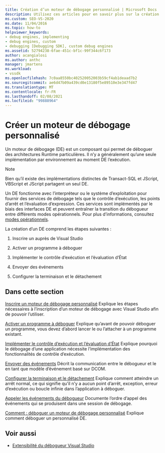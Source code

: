 ```yaml
---
title: Création d’un moteur de débogage personnalisé | Microsoft Docs
description: Utilisez ces articles pour en savoir plus sur la création d’un moteur de débogage qui permet de déboguer des architectures Runtime particulières.
ms.custom: SEO-VS-2020
ms.date: 11/04/2016
ms.topic: how-to
helpviewer_keywords:
- debug engines, implementing
- debug engines, custom
- debugging [Debugging SDK], custom debug engines
ms.assetid: 52794238-6fae-451c-bf1c-99f344c6f173
author: acangialosi
ms.author: anthc
manager: jmartens
ms.workload:
- vssdk
ms.openlocfilehash: 7c0aa8550bc402520052003b59cf4ab1deaad7b2
ms.sourcegitcommit: ae6d47b09a439cd0e13180f5e89510e3e347fd47
ms.translationtype: MT
ms.contentlocale: fr-FR
ms.lasthandoff: 02/08/2021
ms.locfileid: "99888964"
---
```

# <a name="create-a-custom-debug-engine"></a>Créer un moteur de débogage personnalisé
Un moteur de débogage (DE) est un composant qui permet de déboguer des architectures Runtime particulières. Il n’y a généralement qu’une seule implémentation par environnement au moment DE l’exécution.

> [!NOTE]
> Bien qu’il existe des implémentations distinctes de Transact-SQL et JScript, VBScript et JScript partagent un seul DE.

 Un DE fonctionne avec l’interpréteur ou le système d’exploitation pour fournir des services de débogage tels que le contrôle d’exécution, les points d’arrêt et l’évaluation d’expression. Ces services sont implémentés par le biais des interfaces DE et peuvent entraîner la transition du débogueur entre différents modes opérationnels. Pour plus d’informations, consultez [modes opérationnels](../../extensibility/debugger/operational-modes.md).

 La création d’un DE comprend les étapes suivantes :

1. Inscrire un auprès de Visual Studio

2. Activer un programme à déboguer

3. Implémenter le contrôle d’exécution et l’évaluation d’État

4. Envoyer des événements

5. Configurer la terminaison et le détachement

## <a name="in-this-section"></a>Dans cette section
 [Inscrire un moteur de débogage personnalisé](../../extensibility/debugger/registering-a-custom-debug-engine.md) Explique les étapes nécessaires à l’inscription d’un moteur de débogage avec Visual Studio afin de pouvoir l’utiliser.

 [Activer un programme à déboguer](../../extensibility/debugger/enabling-a-program-to-be-debugged.md) Explique qu’avant de pouvoir déboguer un programme, vous devez d’abord lancer le ou l’attacher à un programme existant.

 [Implémenter le contrôle d’exécution et l’évaluation d’État](../../extensibility/debugger/execution-control-and-state-evaluation.md) Explique pourquoi le débogage d’une application nécessite l’implémentation des fonctionnalités de contrôle d’exécution.

 [Envoyer des événements](../../extensibility/debugger/sending-events.md) Décrit la communication entre le débogueur et le en tant que modèle d’événement basé sur DCOM.

 [Configurer la terminaison et le détachement](../../extensibility/debugger/termination-and-detaching.md) Explique comment atteindre un arrêt normal, ce qui signifie qu’il n’y a aucun point d’arrêt, exception, erreur d’exécution ou boucle infinie dans l’application à déboguer.

 [Appeler les événements du débogueur](../../extensibility/debugger/calling-debugger-events.md) Documente l’ordre d’appel des événements qui se produisent dans une session de débogage.

 [Comment : déboguer un moteur de débogage personnalisé](../../extensibility/debugger/how-to-debug-a-custom-debug-engine.md) Explique comment déboguer un personnalisé DE.

## <a name="see-also"></a>Voir aussi
- [Extensibilité du débogueur Visual Studio](../../extensibility/debugger/visual-studio-debugger-extensibility.md)
